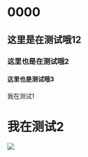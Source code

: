 # 0000
## 这里是在测试哦12
### 这里也是在测试哦2
#### 这里也是测试哦3
<div>我在测试1</div>
<h1>我在测试2</h1>
<img src="https://up.enterdesk.com/edpic_360_360/27/8f/93/278f938be4b460a57962d542eee989f6.jpg"/>
